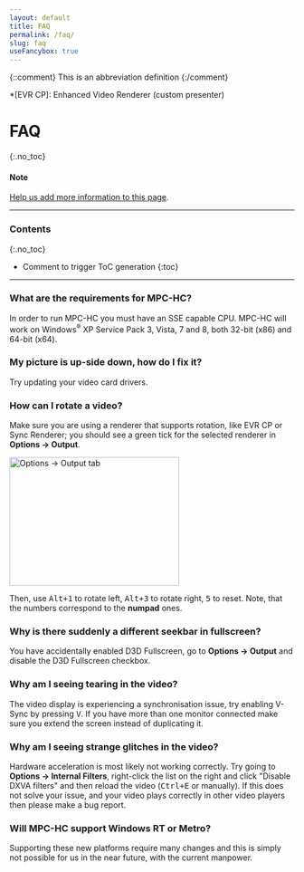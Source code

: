 ```yaml
---
layout: default
title: FAQ
permalink: /faq/
slug: faq
useFancybox: true
---
```


{::comment}
This is an abbreviation definition
{:/comment}

*[EVR CP]: Enhanced Video Renderer (custom presenter)

# FAQ
{:.no_toc}

<div class="alert alert-info" role="alert">
    <h4><span class="fa fa-info-circle" aria-hidden="true"></span> Note</h4>
    <p>
        <a href="https://github.com/mpc-hc/mpc-hc.org" class="alert-link">Help us add more information to this page</a>.
   </p>
</div>

---

### Contents
{:.no_toc}

* Comment to trigger ToC generation
{:toc}

---

### What are the requirements for MPC-HC?

In order to run MPC-HC you must have an SSE capable CPU. MPC-HC will work on
Windows<sup>&reg;</sup> XP Service Pack 3, Vista, 7 and 8, both 32-bit (x86) and 64-bit (x64).

### My picture is up-side down, how do I fix it?

Try updating your video card drivers.

### How can I rotate a video?

Make sure you are using a renderer that supports rotation, like EVR CP or Sync Renderer;
you should see a green tick for the selected renderer in **Options &rarr; Output**.

<div class="row">
    <div class="col-xs-12 col-sm-4 text-center">
        <a class="thumbnail fancybox-thumb" href="/assets/img/faq/options-output.png" title="Options &rarr; Output tab">
            <img src="/assets/img/faq/options-output-thumb.png" alt="Options &rarr; Output tab" width="300" height="227">
        </a>
    </div>
</div>

Then, use <kbd>Alt+1</kbd> to rotate left, <kbd>Alt+3</kbd> to rotate right, <kbd>5</kbd> to reset.
Note, that the numbers correspond to the **numpad** ones.

### Why is there suddenly a different seekbar in fullscreen?

You have accidentally enabled D3D Fullscreen, go to **Options &rarr; Output**
and disable the D3D Fullscreen checkbox.

### Why am I seeing tearing in the video?

The video display is experiencing a synchronisation issue, try enabling V-Sync by pressing <kbd>V</kbd>.
If you have more than one monitor connected make sure you extend the screen instead of duplicating it.

### Why am I seeing strange glitches in the video?

Hardware acceleration is most likely not working correctly.
Try going to **Options &rarr; Internal Filters**, right-click the list on the right
and click "Disable DXVA filters" and then reload the video (<kbd>Ctrl+E</kbd> or manually).
If this does not solve your issue, and your video plays correctly in other
video players then please make a bug report.

### Will MPC-HC support Windows RT or Metro?

Supporting these new platforms require many changes and this is simply
not possible for us in the near future, with the current manpower.
